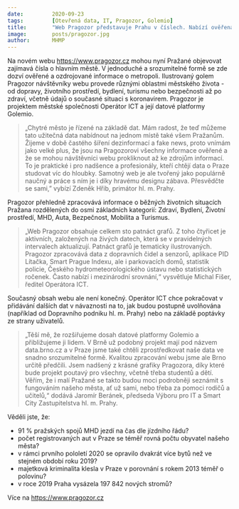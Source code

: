 ```yaml
---
date:         2020-09-23
tags:         [Otevřená data, IT, Pragozor, Golemio]
title:        "Web Pragozor představuje Prahu v číslech. Nabízí ověřená data o zdraví, koronaviru, bydlení či dopravě"
image: 	      posts/pragozor.jpg
author:       MHMP
---
```


Na novém webu <https://www.pragozor.cz> mohou nyní Pražané objevovat zajímavá čísla o hlavním městě. V jednoduché a srozumitelné formě se zde dozví ověřené a ozdrojované informace o metropoli. Ilustrovaný golem Pragozor návštěvníky webu provede různými oblastmi městského života - od dopravy, životního prostředí, bydlení, turismu nebo bezpečnosti až po zdraví, včetně údajů o současné situaci s koronavirem. Pragozor je projektem městské společnosti Operátor ICT a její datové platformy Golemio.

> „Chytré město je řízené na základě dat. Mám radost, že teď můžeme tato užitečná data nabídnout na jednom místě také všem Pražanům. Žijeme v době častého šíření dezinformací a fake news, proto vnímám jako velké plus, že jsou na Pragozorovi všechny informace ověřené a že se mohou návštěvníci webu prokliknout až ke zdrojům informací. To je praktické i pro nadšence a profesionály, kteří chtějí data o Praze studovat víc do hloubky. Samotný web je ale tvořený jako populárně naučný a práce s ním je i díky hravému designu zábava. Přesvědčte se sami,” vybízí Zdeněk Hřib, primátor hl. m. Prahy.

Pragozor přehledně zpracovává informace o běžných životních situacích Pražana rozdělených do osmi základních kategorií: Zdraví, Bydlení, Životní prostředí, MHD, Auta, Bezpečnost, Mobilita a Turismus.

> „Web Pragozor obsahuje celkem sto patnáct grafů. Z toho čtyřicet je aktivních, založených na živých datech, která se v pravidelných intervalech aktualizují. Patnáct grafů je tematicky ilustrovaných. Pragozor zpracovává data z dopravních čidel a senzorů, aplikace PID Lítačka, Smart Prague Indexu, ale i parkovacích domů, statistik policie, Českého hydrometeorologického ústavu nebo statistických ročenek. Často nabízí i mezinárodní srovnání,“ vysvětluje Michal Fišer, ředitel Operátora ICT.

Současný obsah webu ale není konečný. Operátor ICT chce pokračovat v přidávání dalších dat v návaznosti na to, jak budou postupně uvolňována (například od Dopravního podniku hl. m. Prahy) nebo na základě poptávky ze strany uživatelů.

> „Těší mě, že rozšiřujeme dosah datové platformy Golemio a přibližujeme ji lidem. V Brně už podobný projekt mají pod názvem data.brno.cz a v Praze jsme také chtěli zprostředkovat naše data ve snadno srozumitelné formě. Kvalitou zpracování webu jsme ale Brno určitě předčili. Jsem nadšený z krásné grafiky Pragozora, díky které bude projekt poutavý pro všechny, včetně třeba studentů a dětí. Věřím, že i malí Pražané se takto budou moci podrobněji seznámit s fungováním našeho města, ať už sami, nebo třeba za pomoci rodičů a učitelů,“ dodává Jaromír Beránek, předseda Výboru pro IT a Smart City Zastupitelstva hl. m. Prahy.

Věděli jste, že:
* 91 % pražských spojů MHD jezdí na čas dle jízdního řádu?
* počet registrovaných aut v Praze se téměř rovná počtu obyvatel našeho města?
* v rámci prvního pololetí 2020 se opravilo dvakrát více bytů než ve stejném období roku 2019?
* majetková kriminalita klesla v Praze v porovnání s rokem 2013 téměř o polovinu?
* v roce 2019 Praha vysázela 197 842 nových stromů?

Více na <https://www.pragozor.cz>
